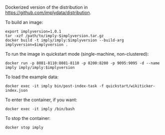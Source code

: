 Dockerized version of the distribution in https://github.com/implydata/distribution.

To build an image:

```
export implyversion=1.0.1
tar -xzf /path/to/imply-$implyversion.tar.gz
docker build -t imply/imply:$implyversion --build-arg implyversion=$implyversion .
```

To run the image in quickstart mode (single-machine, non-clustered):

```
docker run -p 8081-8110:8081-8110 -p 8200:8200 -p 9095:9095 -d --name imply imply/imply:$implyversion
```

To load the example data:

```
docker exec -it imply bin/post-index-task -f quickstart/wikiticker-index.json
```

To enter the container, if you want:

```
docker exec -it imply /bin/bash
```

To stop the container:

```
docker stop imply
```
